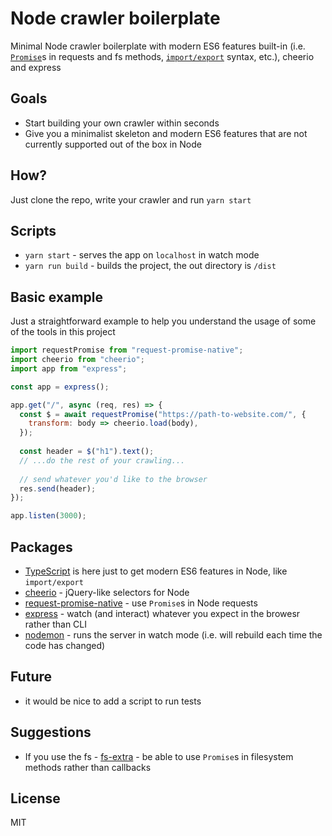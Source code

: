 # Node crawler boilerplate

Minimal Node crawler boilerplate with modern ES6 features built-in (i.e. [`Promise`](https://developer.mozilla.org/en-US/docs/Web/JavaScript/Reference/Global_Objects/Promise)s in requests and fs methods, [`import/export`](https://developer.mozilla.org/en-US/docs/Web/JavaScript/Reference/Statements/import) syntax, etc.), cheerio and express

## Goals

- Start building your own crawler within seconds
- Give you a minimalist skeleton and modern ES6 features that are not currently supported out of the box in Node

## How?

Just clone the repo, write your crawler and run `yarn start`

## Scripts

- `yarn start` - serves the app on `localhost` in watch mode
- `yarn run build` - builds the project, the out directory is `/dist`

## Basic example

Just a straightforward example to help you understand the usage of some of the tools in this project

```JavaScript
import requestPromise from "request-promise-native";
import cheerio from "cheerio";
import app from "express";

const app = express();

app.get("/", async (req, res) => {
  const $ = await requestPromise("https://path-to-website.com/", {
    transform: body => cheerio.load(body),
  });
  
  const header = $("h1").text();
  // ...do the rest of your crawling...
  
  // send whatever you'd like to the browser
  res.send(header);
});

app.listen(3000);

```

## Packages 

- [TypeScript](https://github.com/Microsoft/TypeScript) is here just to get modern ES6 features in Node, like `import/export`
- [cheerio](https://github.com/cheeriojs/cheerio) - jQuery-like selectors for Node
- [request-promise-native](https://github.com/request/request-promise-native) - use `Promise`s in Node requests
- [express](https://github.com/expressjs/express) - watch (and interact) whatever you expect in the browesr rather than CLI
- [nodemon](https://github.com/remy/nodemon) - runs the server in watch mode (i.e. will rebuild each time the code has changed)

## Future

- it would be nice to add a script to run tests

## Suggestions

- If you use the fs - [fs-extra](https://github.com/jprichardson/node-fs-extra) - be able to use `Promise`s in filesystem methods rather than callbacks

## License

MIT
